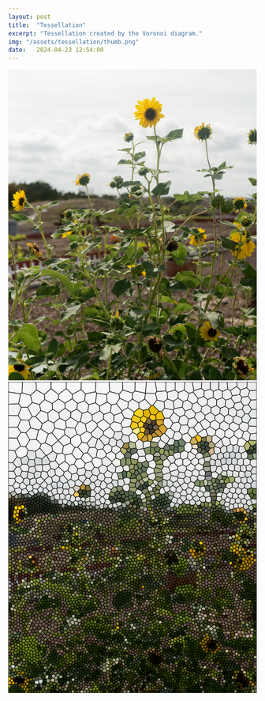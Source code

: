 ```yaml
---
layout: post
title:  "Tessellation"
excerpt: "Tessellation created by the Voronoi diagram."
img: "/assets/tessellation/thumb.png"
date:   2024-04-23 12:54:00
---
```


<div class="art">

  <div class="tessellationpiece">
    <img src="/assets/tessellation/sunflower.jpg" alt="Sunflower" />
  </div>

  <div class="tessellationpiece">
    <img src="/assets/tessellation/voronoi_tessellation.png" alt="Tessellation" />
  </div>

</div>

